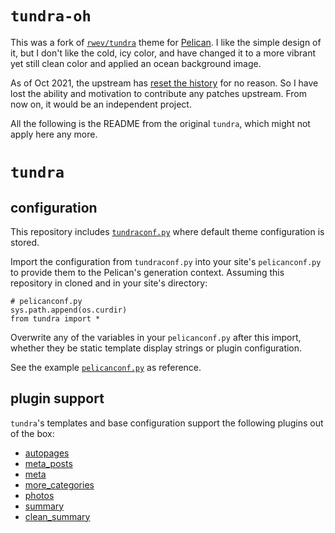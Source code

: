 # `tundra-oh`

This was a fork of [`rwev/tundra`](https://gitlab.com/rwev/tundra) theme for [Pelican](https://getpelican.com). I like the simple design of it, but I don't like the cold, icy color, and have changed it to a more vibrant yet still clean color and applied an ocean background image.

As of Oct 2021, the upstream has [reset the history](https://gitlab.com/rwev/tundra/-/commit/c38f140527abd5dc6dc36d935a58a5ece5669cab) for no reason. So I have lost the ability and motivation to contribute any patches upstream. From now on, it would be an independent project.

All the following is the README from the original `tundra`, which might not apply here any more.

# `tundra` 

## configuration

This repository includes [`tundraconf.py`](https://gitlab.com/rwev/tundra/blob/master/tundraconf.py) where default theme configuration is stored. 

Import the configuration from `tundraconf.py` into your site's `pelicanconf.py` to  provide them to the Pelican's generation context. Assuming this repository in cloned and in your site's directory:
 
 ```[python]
# pelicanconf.py
sys.path.append(os.curdir)
from tundra import *
```

Overwrite any of the variables in your `pelicanconf.py` after this import, whether they be static template display strings or plugin configuration.
 
 See the example [`pelicanconf.py`](https://gitlab.com/rwev/rwev.gitlab.io/blob/master/pelicanconf.py) as reference.
 
## plugin support

`tundra`'s templates and base configuration support the following plugins out of the box:

- [autopages](https://github.com/getpelican/pelican-plugins/tree/master/autopages)
- [meta_posts](https://github.com/davidlesieur/meta_posts/tree/d6014555961f931d0a1b8c4e90e3fdb3439e6300)
- [meta](https://github.com/getpelican/pelican-plugins/tree/master/meta)
- [more_categories](https://github.com/getpelican/pelican-plugins/tree/master/more_categories)
- [photos](https://github.com/getpelican/pelican-plugins/tree/master/photos)
- [summary](https://github.com/getpelican/pelican-plugins/tree/master/summary)
- [clean_summary](https://github.com/getpelican/pelican-plugins/tree/master/summary)


